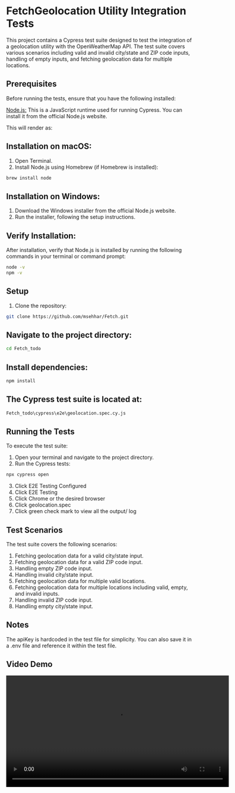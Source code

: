 # FetchGeolocation Utility Integration Tests
This project contains a Cypress test suite designed to test the integration of a geolocation utility with the OpenWeatherMap API. The test suite covers various scenarios including valid and invalid city/state and ZIP code inputs, handling of empty inputs, and fetching geolocation data for multiple locations.

## Prerequisites
Before running the tests, ensure that you have the following installed:

[Node.js:](https://nodejs.org/en) This is a JavaScript runtime used for running Cypress. You can install it from the official Node.js website.


This will render as:

## Installation on macOS:

1. Open Terminal.
2. Install Node.js using Homebrew (if Homebrew is installed):

```bash
brew install node
````

## Installation on Windows:
1. Download the Windows installer from the official Node.js website.
2. Run the installer, following the setup instructions.

## Verify Installation:

After installation, verify that Node.js is installed by running the following commands in your terminal or command prompt:
```bash
node -v
npm -v
````

## Setup

1. Clone the repository:
```bash
git clone https://github.com/msehhar/Fetch.git
````

## Navigate to the project directory:
```bash
cd Fetch_todo
````

## Install dependencies:
```bash
npm install
````

## The Cypress test suite is located at:
```bash
Fetch_todo\cypress\e2e\geolocation.spec.cy.js
````

## Running the Tests
To execute the test suite:
1. Open your terminal and navigate to the project directory.
2. Run the Cypress tests:
```bash
npx cypress open
````
3. Click E2E Testing Configured
4. Click E2E Testing
5. Click Chrome or the desired browser
6. Click geolocation.spec
7. Click green check mark to view all the output/ log

## Test Scenarios
The test suite covers the following scenarios:

1. Fetching geolocation data for a valid city/state input.
2. Fetching geolocation data for a valid ZIP code input.
3. Handling empty ZIP code input.
4. Handling invalid city/state input.
5. Fetching geolocation data for multiple valid locations.
6. Fetching geolocation data for multiple locations including valid, empty, and invalid inputs.
7. Handling invalid ZIP code input.
8. Handling empty city/state input.

## Notes
The apiKey is hardcoded in the test file for simplicity. You can also save it in a .env file and reference it within the test file.

## Video Demo

<video width="600" controls>
  <source src="fetch_demo.mp4" type="video/mp4">
  Your browser does not support the video tag.
</video>
